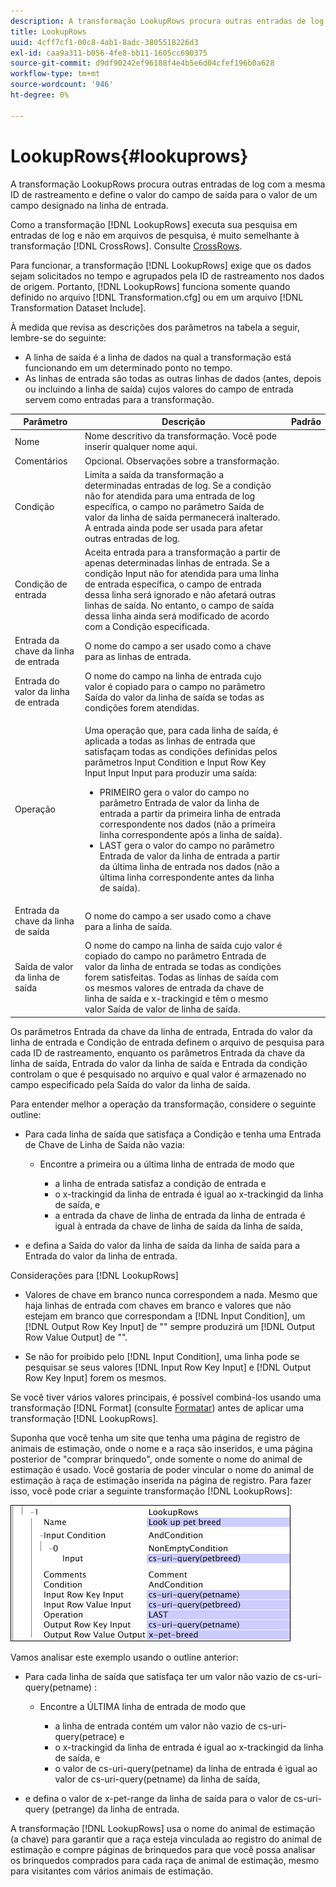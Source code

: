 ```yaml
---
description: A transformação LookupRows procura outras entradas de log com a mesma ID de rastreamento e define o valor do campo de saída para o valor de um campo designado na linha de entrada.
title: LookupRows
uuid: 4cff7cf1-00c8-4ab1-8adc-3805518226d3
exl-id: caa9a311-b056-4fe8-bb11-1605cc690375
source-git-commit: d9df90242ef96188f4e4b5e6d04cfef196b0a628
workflow-type: tm+mt
source-wordcount: '946'
ht-degree: 0%

---
```


# LookupRows{#lookuprows}

A transformação LookupRows procura outras entradas de log com a mesma ID de rastreamento e define o valor do campo de saída para o valor de um campo designado na linha de entrada.

Como a transformação [!DNL LookupRows] executa sua pesquisa em entradas de log e não em arquivos de pesquisa, é muito semelhante à transformação [!DNL CrossRows]. Consulte [CrossRows](../../../../../home/c-dataset-const-proc/c-data-trans/c-transf-types/c-standard-transf/c-crossrows.md#concept-fcace08804f54db397ed631cc13ff4f2).

Para funcionar, a transformação [!DNL LookupRows] exige que os dados sejam solicitados no tempo e agrupados pela ID de rastreamento nos dados de origem. Portanto, [!DNL LookupRows] funciona somente quando definido no arquivo [!DNL Transformation.cfg] ou em um arquivo [!DNL Transformation Dataset Include].

À medida que revisa as descrições dos parâmetros na tabela a seguir, lembre-se do seguinte:

* A linha de saída é a linha de dados na qual a transformação está funcionando em um determinado ponto no tempo.
* As linhas de entrada são todas as outras linhas de dados (antes, depois ou incluindo a linha de saída) cujos valores do campo de entrada servem como entradas para a transformação.

<table id="table_AB68A89ECD5C45F39B8433F994BBD7D8"> 
 <thead> 
  <tr> 
   <th colname="col1" class="entry"> Parâmetro </th> 
   <th colname="col2" class="entry"> Descrição </th> 
   <th colname="col3" class="entry"> Padrão </th> 
  </tr> 
 </thead>
 <tbody> 
  <tr> 
   <td colname="col1"> Nome </td> 
   <td colname="col2"> Nome descritivo da transformação. Você pode inserir qualquer nome aqui. </td> 
   <td colname="col3"> </td> 
  </tr> 
  <tr> 
   <td colname="col1"> Comentários </td> 
   <td colname="col2"> Opcional. Observações sobre a transformação. </td> 
   <td colname="col3"> </td> 
  </tr> 
  <tr> 
   <td colname="col1"> Condição </td> 
   <td colname="col2"> Limita a saída da transformação a determinadas entradas de log. Se a condição não for atendida para uma entrada de log específica, o campo no parâmetro Saída de valor da linha de saída permanecerá inalterado. A entrada ainda pode ser usada para afetar outras entradas de log. </td> 
   <td colname="col3"> </td> 
  </tr> 
  <tr> 
   <td colname="col1"> Condição de entrada </td> 
   <td colname="col2">Aceita entrada para a transformação a partir de apenas determinadas linhas de entrada. Se a condição <span class="wintitle"> Input</span> não for atendida para uma linha de entrada específica, o campo de entrada dessa linha será ignorado e não afetará outras linhas de saída. No entanto, o campo de saída dessa linha ainda será modificado de acordo com a Condição especificada. </td> 
   <td colname="col3"> </td> 
  </tr> 
  <tr> 
   <td colname="col1"> Entrada da chave da linha de entrada </td> 
   <td colname="col2"> O nome do campo a ser usado como a chave para as linhas de entrada. </td> 
   <td colname="col3"> </td> 
  </tr> 
  <tr> 
   <td colname="col1"> Entrada do valor da linha de entrada </td> 
   <td colname="col2"> O nome do campo na linha de entrada cujo valor é copiado para o campo no parâmetro Saída do valor da linha de saída se todas as condições forem atendidas. </td> 
   <td colname="col3"> </td> 
  </tr> 
  <tr> 
   <td colname="col1"> Operação </td> 
   <td colname="col2"> <p>Uma operação que, para cada linha de saída, é aplicada a todas as linhas de entrada que satisfaçam todas as condições definidas pelos parâmetros <span class="wintitle"> Input</span> Condition e Input Row Key Input Input Input para produzir uma saída: 
     <ul id="ul_16FB152CB558497794DDED72A2F05CDD"> 
      <li id="li_22DA9F814E4E42D0B21E90B63A2A7A0E"> PRIMEIRO gera o valor do campo no parâmetro Entrada de valor da linha de entrada a partir da primeira linha de entrada correspondente nos dados (não a primeira linha correspondente após a linha de saída). </li> 
      <li id="li_45E00C3DE0494A1CB5C09B942088F161"> LAST gera o valor do campo no parâmetro Entrada de valor da linha de entrada a partir da última linha de entrada nos dados (não a última linha correspondente antes da linha de saída). </li> 
     </ul> </p> </td> 
   <td colname="col3"> </td> 
  </tr> 
  <tr> 
   <td colname="col1"> Entrada da chave da linha de saída </td> 
   <td colname="col2"> O nome do campo a ser usado como a chave para a linha de saída. </td> 
   <td colname="col3"> </td> 
  </tr> 
  <tr> 
   <td colname="col1"> Saída de valor da linha de saída </td> 
   <td colname="col2">O nome do campo na linha de saída cujo valor é copiado do campo no parâmetro Entrada de valor da linha de entrada se todas as condições forem satisfeitas. Todas as linhas de saída com os mesmos valores de entrada </span>da chave de linha de saída e x-trackingid e <span class="wintitle"> têm o mesmo valor <span class="wintitle"> Saída de valor de linha de saída</span>. </span></td> 
   <td colname="col3"> </td> 
  </tr> 
 </tbody> 
</table>

Os parâmetros Entrada da chave da linha de entrada, Entrada do valor da linha de entrada e Condição de entrada definem o arquivo de pesquisa para cada ID de rastreamento, enquanto os parâmetros Entrada da chave da linha de saída, Entrada do valor da linha de saída e Entrada da condição controlam o que é pesquisado no arquivo e qual valor é armazenado no campo especificado pela Saída do valor da linha de saída.

Para entender melhor a operação da transformação, considere o seguinte outline:

* Para cada linha de saída que satisfaça a Condição e tenha uma Entrada de Chave de Linha de Saída não vazia:

   * Encontre a primeira ou a última linha de entrada de modo que

      * a linha de entrada satisfaz a condição de entrada e
      * o x-trackingid da linha de entrada é igual ao x-trackingid da linha de saída, e
      * a entrada da chave de linha de entrada da linha de entrada é igual à entrada da chave de linha de saída da linha de saída,

* e defina a Saída do valor da linha de saída da linha de saída para a Entrada do valor da linha de entrada.

Considerações para [!DNL LookupRows]

* Valores de chave em branco nunca correspondem a nada. Mesmo que haja linhas de entrada com chaves em branco e valores que não estejam em branco que correspondam a [!DNL Input Condition], um [!DNL Output Row Key Input] de &quot;&quot; sempre produzirá um [!DNL Output Row Value Output] de &quot;&quot;.

* Se não for proibido pelo [!DNL Input Condition], uma linha pode se pesquisar se seus valores [!DNL Input Row Key Input] e [!DNL Output Row Key Input] forem os mesmos.

Se você tiver vários valores principais, é possível combiná-los usando uma transformação [!DNL Format] (consulte [Formatar](../../../../../home/c-dataset-const-proc/c-data-trans/c-transf-types/c-standard-transf/c-format.md#concept-3de04869181e4694ab072b092186684b)) antes de aplicar uma transformação [!DNL LookupRows].

Suponha que você tenha um site que tenha uma página de registro de animais de estimação, onde o nome e a raça são inseridos, e uma página posterior de &quot;comprar brinquedo&quot;, onde somente o nome do animal de estimação é usado. Você gostaria de poder vincular o nome do animal de estimação à raça de estimação inserida na página de registro. Para fazer isso, você pode criar a seguinte transformação [!DNL LookupRows]:

![](assets/cfg_TransformationType_LookupRows.png)

Vamos analisar este exemplo usando o outline anterior:

* Para cada linha de saída que satisfaça ter um valor não vazio de cs-uri-query(petname) :

   * Encontre a ÚLTIMA linha de entrada de modo que

      * a linha de entrada contém um valor não vazio de cs-uri-query(petrace) e
      * o x-trackingid da linha de entrada é igual ao x-trackingid da linha de saída, e
      * o valor de cs-uri-query(petname) da linha de entrada é igual ao valor de cs-uri-query(petname) da linha de saída,

* e defina o valor de x-pet-range da linha de saída para o valor de cs-uri-query (petrange) da linha de entrada.

A transformação [!DNL LookupRows] usa o nome do animal de estimação (a chave) para garantir que a raça esteja vinculada ao registro do animal de estimação e compre páginas de brinquedos para que você possa analisar os brinquedos comprados para cada raça de animal de estimação, mesmo para visitantes com vários animais de estimação.
